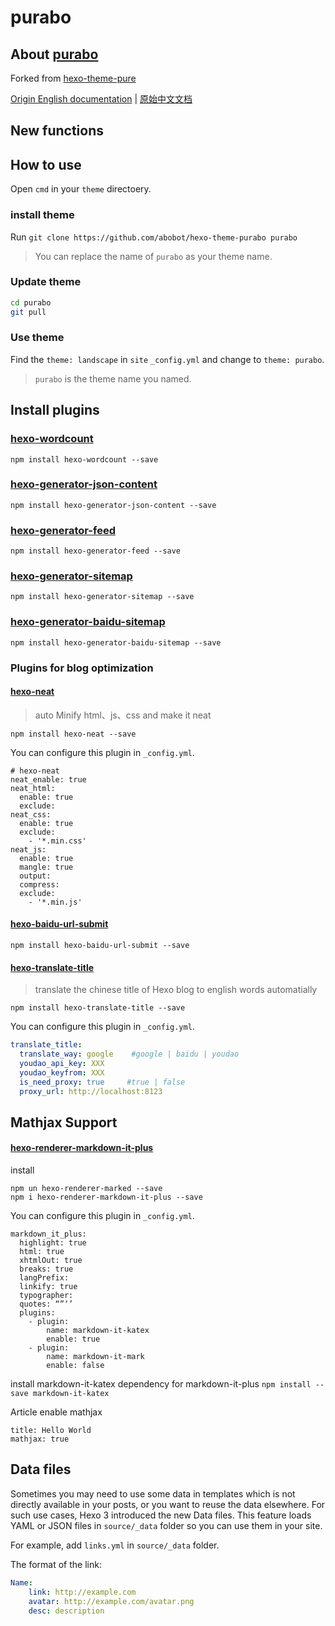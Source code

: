 # purabo

## About [purabo](https://github.com/abobot/hexo-theme-purabo)

Forked from [hexo-theme-pure](https://github.com/cofess/hexo-theme-pure)

[Origin English documentation](README.origin.md) | [原始中文文档](README.cn.origin.md)

## New functions



## How to use

Open `cmd` in your `theme` directoery.

### install theme

Run `git clone https://github.com/abobot/hexo-theme-purabo purabo`
> You can replace the name of `purabo` as your theme name.

### Update theme
```bash
cd purabo
git pull
```

### Use theme
Find the `theme: landscape` in `site` `_config.yml` and change to `theme: purabo`.
> `purabo` is the theme name you named.

## Install plugins

### [hexo-wordcount](https://github.com/willin/hexo-wordcount)

```
npm install hexo-wordcount --save
```
### [hexo-generator-json-content](https://github.com/alexbruno/hexo-generator-json-content)

```
npm install hexo-generator-json-content --save
```
### [hexo-generator-feed](https://github.com/hexojs/hexo-generator-feed)

```
npm install hexo-generator-feed --save
```
### [hexo-generator-sitemap](https://github.com/hexojs/hexo-generator-sitemap)

```
npm install hexo-generator-sitemap --save
```
### [hexo-generator-baidu-sitemap](https://github.com/coneycode/hexo-generator-baidu-sitemap)

```
npm install hexo-generator-baidu-sitemap --save
```
### Plugins for blog optimization

#### [hexo-neat](https://github.com/rozbo/hexo-neat)

> auto Minify html、js、css and make it neat

```
npm install hexo-neat --save
```

You can configure this plugin in `_config.yml`.

```
# hexo-neat
neat_enable: true
neat_html:
  enable: true
  exclude:  
neat_css:
  enable: true
  exclude:
    - '*.min.css'
neat_js:
  enable: true
  mangle: true
  output:
  compress:
  exclude:
    - '*.min.js' 
```

#### [hexo-baidu-url-submit](https://github.com/huiwang/hexo-baidu-url-submit)

```
npm install hexo-baidu-url-submit --save
```

#### [hexo-translate-title](https://github.com/cometlj/hexo-translate-title)
> translate the chinese title of Hexo blog to english words automatially

```
npm install hexo-translate-title --save
```

You can configure this plugin in `_config.yml`.

```yml
translate_title:
  translate_way: google    #google | baidu | youdao
  youdao_api_key: XXX
  youdao_keyfrom: XXX
  is_need_proxy: true     #true | false
  proxy_url: http://localhost:8123
```
## Mathjax Support

#### [hexo-renderer-markdown-it-plus](https://github.com/CHENXCHEN/hexo-renderer-markdown-it-plus)

install

```
npm un hexo-renderer-marked --save
npm i hexo-renderer-markdown-it-plus --save
```

You can configure this plugin in `_config.yml`.

```
markdown_it_plus:
  highlight: true
  html: true
  xhtmlOut: true
  breaks: true
  langPrefix:
  linkify: true
  typographer:
  quotes: “”‘’
  plugins:
    - plugin:
        name: markdown-it-katex
        enable: true
    - plugin:
        name: markdown-it-mark
        enable: false  
```

install markdown-it-katex dependency for markdown-it-plus
`npm install --save markdown-it-katex`

Article enable mathjax

```
title: Hello World
mathjax: true
```


## Data files

Sometimes you may need to use some data in templates which is not directly available in your posts, or you want to reuse the data elsewhere. For such use cases, Hexo 3 introduced the new Data files. This feature loads YAML or JSON files in `source/_data` folder so you can use them in your site.

For example, add `links.yml` in `source/_data` folder.

The format of the link:

```yml
Name:
    link: http://example.com
    avatar: http://example.com/avatar.png
    desc: description
```

